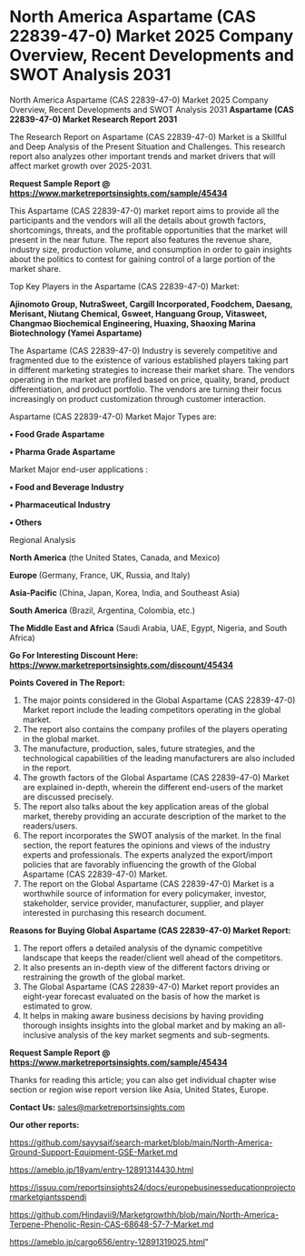 # North America Aspartame (CAS 22839-47-0) Market 2025 Company Overview, Recent Developments and SWOT Analysis 2031
North America Aspartame (CAS 22839-47-0) Market 2025 Company Overview, Recent Developments and SWOT Analysis 2031
<strong>Aspartame (CAS 22839-47-0) Market Research Report 2031</strong>

The Research Report on Aspartame (CAS 22839-47-0) Market is a Skillful and Deep Analysis of the Present Situation and Challenges. This research report also analyzes other important trends and market drivers that will affect market growth over 2025-2031.

<strong>Request Sample Report @ <a href=https://www.marketreportsinsights.com/sample/45434>https://www.marketreportsinsights.com/sample/45434</a></strong>

This Aspartame (CAS 22839-47-0) market report aims to provide all the participants and the vendors will all the details about growth factors, shortcomings, threats, and the profitable opportunities that the market will present in the near future. The report also features the revenue share, industry size, production volume, and consumption in order to gain insights about the politics to contest for gaining control of a large portion of the market share.

Top Key Players in the Aspartame (CAS 22839-47-0) Market:

<strong>Ajinomoto Group, NutraSweet, Cargill Incorporated, Foodchem, Daesang, Merisant, Niutang Chemical, Gsweet, Hanguang Group, Vitasweet, Changmao Biochemical Engineering, Huaxing, Shaoxing Marina Biotechnology (Yamei Aspartame)</strong>

The Aspartame (CAS 22839-47-0) Industry is severely competitive and fragmented due to the existence of various established players taking part in different marketing strategies to increase their market share. The vendors operating in the market are profiled based on price, quality, brand, product differentiation, and product portfolio. The vendors are turning their focus increasingly on product customization through customer interaction.

Aspartame (CAS 22839-47-0) Market Major Types are:

<strong>•  Food Grade Aspartame

•  Pharma Grade Aspartame</strong>

Market Major end-user applications :

<strong>•  Food and Beverage Industry

•  Pharmaceutical Industry

•  Others</strong>

Regional Analysis

</u><strong><b>North America</b></strong> (the United States, Canada, and Mexico)

<strong><b>Europe </b></strong>(Germany, France, UK, Russia, and Italy)

<strong><b>Asia-Pacific</b></strong> (China, Japan, Korea, India, and Southeast Asia)

<strong><b>South America</b></strong> (Brazil, Argentina, Colombia, etc.)

<strong><b>The Middle East and Africa</b></strong> (Saudi Arabia, UAE, Egypt, Nigeria, and South Africa)

<strong>Go For Interesting Discount Here: <a href=https://www.marketreportsinsights.com/discount/45434>https://www.marketreportsinsights.com/discount/45434</a></strong>

<strong>Points Covered in The Report:</strong>
<ol>
  <li>The major points considered in the Global Aspartame (CAS 22839-47-0) Market report include the leading competitors operating in the global market.</li>
  <li>The report also contains the company profiles of the players operating in the global market.</li>
  <li>The manufacture, production, sales, future strategies, and the technological capabilities of the leading manufacturers are also included in the report.</li>
  <li>The growth factors of the Global Aspartame (CAS 22839-47-0) Market are explained in-depth, wherein the different end-users of the market are discussed precisely.</li>
  <li>The report also talks about the key application areas of the global market, thereby providing an accurate description of the market to the readers/users.</li>
  <li>The report incorporates the SWOT analysis of the market. In the final section, the report features the opinions and views of the industry experts and professionals. The experts analyzed the export/import policies that are favorably influencing the growth of the Global Aspartame (CAS 22839-47-0) Market.</li>
  <li>The report on the Global Aspartame (CAS 22839-47-0) Market is a worthwhile source of information for every policymaker, investor, stakeholder, service provider, manufacturer, supplier, and player interested in purchasing this research document.</li>
</ol>
<strong>Reasons for Buying Global Aspartame (CAS 22839-47-0) Market Report:</strong>

<ol>
  <li>The report offers a detailed analysis of the dynamic competitive landscape that keeps the reader/client well ahead of the competitors.</li>
  <li>It also presents an in-depth view of the different factors driving or restraining the growth of the global market.</li>
  <li>The Global Aspartame (CAS 22839-47-0) Market report provides an eight-year forecast evaluated on the basis of how the market is estimated to grow.</li>
  <li>It helps in making aware business decisions by having providing thorough insights insights into the global market and by making an all-inclusive analysis of the key market segments and sub-segments.</li>
</ol>
<strong>Request Sample Report @ <a href=https://www.marketreportsinsights.com/sample/45434>https://www.marketreportsinsights.com/sample/45434</a></strong>


Thanks for reading this article; you can also get individual chapter wise section or region wise report version like Asia, United States, Europe.

<strong>Contact Us:</strong>
sales@marketreportsinsights.com

<strong>Our other reports:</strong>

<a href=https://github.com/sayysaif/search-market/blob/main/North-America-Ground-Support-Equipment-GSE-Market.md>https://github.com/sayysaif/search-market/blob/main/North-America-Ground-Support-Equipment-GSE-Market.md</a>

<a href=https://ameblo.jp/18yam/entry-12891314430.html>https://ameblo.jp/18yam/entry-12891314430.html</a>

<a href=https://issuu.com/reportsinsights24/docs/europebusinesseducationprojectormarketgiantsspendi>https://issuu.com/reportsinsights24/docs/europebusinesseducationprojectormarketgiantsspendi</a>

<a href=https://github.com/Hindavii9/Marketgrowthh/blob/main/North-America-Terpene-Phenolic-Resin-CAS-68648-57-7-Market.md>https://github.com/Hindavii9/Marketgrowthh/blob/main/North-America-Terpene-Phenolic-Resin-CAS-68648-57-7-Market.md</a>

<a href=https://ameblo.jp/cargo656/entry-12891319025.html>https://ameblo.jp/cargo656/entry-12891319025.html</a>"
